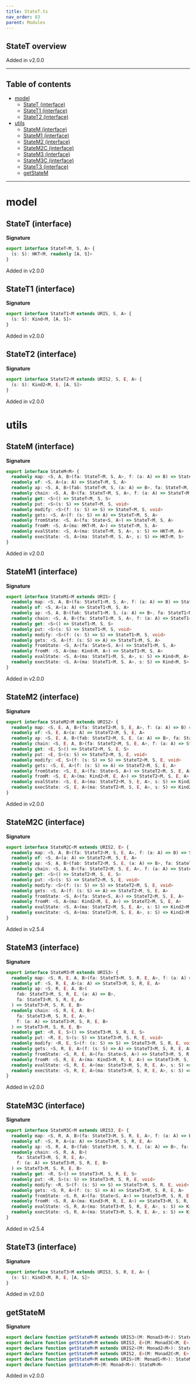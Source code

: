 ```yaml
---
title: StateT.ts
nav_order: 83
parent: Modules
---
```


## StateT overview

Added in v2.0.0

---

<h2 class="text-delta">Table of contents</h2>

- [model](#model)
  - [StateT (interface)](#statet-interface)
  - [StateT1 (interface)](#statet1-interface)
  - [StateT2 (interface)](#statet2-interface)
- [utils](#utils)
  - [StateM (interface)](#statem-interface)
  - [StateM1 (interface)](#statem1-interface)
  - [StateM2 (interface)](#statem2-interface)
  - [StateM2C (interface)](#statem2c-interface)
  - [StateM3 (interface)](#statem3-interface)
  - [StateM3C (interface)](#statem3c-interface)
  - [StateT3 (interface)](#statet3-interface)
  - [getStateM](#getstatem)

---

# model

## StateT (interface)

**Signature**

```ts
export interface StateT<M, S, A> {
  (s: S): HKT<M, readonly [A, S]>
}
```

Added in v2.0.0

## StateT1 (interface)

**Signature**

```ts
export interface StateT1<M extends URIS, S, A> {
  (s: S): Kind<M, [A, S]>
}
```

Added in v2.0.0

## StateT2 (interface)

**Signature**

```ts
export interface StateT2<M extends URIS2, S, E, A> {
  (s: S): Kind2<M, E, [A, S]>
}
```

Added in v2.0.0

# utils

## StateM (interface)

**Signature**

```ts
export interface StateM<M> {
  readonly map: <S, A, B>(fa: StateT<M, S, A>, f: (a: A) => B) => StateT<M, S, B>
  readonly of: <S, A>(a: A) => StateT<M, S, A>
  readonly ap: <S, A, B>(fab: StateT<M, S, (a: A) => B>, fa: StateT<M, S, A>) => StateT<M, S, B>
  readonly chain: <S, A, B>(fa: StateT<M, S, A>, f: (a: A) => StateT<M, S, B>) => StateT<M, S, B>
  readonly get: <S>() => StateT<M, S, S>
  readonly put: <S>(s: S) => StateT<M, S, void>
  readonly modify: <S>(f: (s: S) => S) => StateT<M, S, void>
  readonly gets: <S, A>(f: (s: S) => A) => StateT<M, S, A>
  readonly fromState: <S, A>(fa: State<S, A>) => StateT<M, S, A>
  readonly fromM: <S, A>(ma: HKT<M, A>) => StateT<M, S, A>
  readonly evalState: <S, A>(ma: StateT<M, S, A>, s: S) => HKT<M, A>
  readonly execState: <S, A>(ma: StateT<M, S, A>, s: S) => HKT<M, S>
}
```

Added in v2.0.0

## StateM1 (interface)

**Signature**

```ts
export interface StateM1<M extends URIS> {
  readonly map: <S, A, B>(fa: StateT1<M, S, A>, f: (a: A) => B) => StateT1<M, S, B>
  readonly of: <S, A>(a: A) => StateT1<M, S, A>
  readonly ap: <S, A, B>(fab: StateT1<M, S, (a: A) => B>, fa: StateT1<M, S, A>) => StateT1<M, S, B>
  readonly chain: <S, A, B>(fa: StateT1<M, S, A>, f: (a: A) => StateT1<M, S, B>) => StateT1<M, S, B>
  readonly get: <S>() => StateT1<M, S, S>
  readonly put: <S>(s: S) => StateT1<M, S, void>
  readonly modify: <S>(f: (s: S) => S) => StateT1<M, S, void>
  readonly gets: <S, A>(f: (s: S) => A) => StateT1<M, S, A>
  readonly fromState: <S, A>(fa: State<S, A>) => StateT1<M, S, A>
  readonly fromM: <S, A>(ma: Kind<M, A>) => StateT1<M, S, A>
  readonly evalState: <S, A>(ma: StateT1<M, S, A>, s: S) => Kind<M, A>
  readonly execState: <S, A>(ma: StateT1<M, S, A>, s: S) => Kind<M, S>
}
```

Added in v2.0.0

## StateM2 (interface)

**Signature**

```ts
export interface StateM2<M extends URIS2> {
  readonly map: <S, E, A, B>(fa: StateT2<M, S, E, A>, f: (a: A) => B) => StateT2<M, S, E, B>
  readonly of: <S, E, A>(a: A) => StateT2<M, S, E, A>
  readonly ap: <S, E, A, B>(fab: StateT2<M, S, E, (a: A) => B>, fa: StateT2<M, S, E, A>) => StateT2<M, S, E, B>
  readonly chain: <S, E, A, B>(fa: StateT2<M, S, E, A>, f: (a: A) => StateT2<M, S, E, B>) => StateT2<M, S, E, B>
  readonly get: <E, S>() => StateT2<M, S, E, S>
  readonly put: <E, S>(s: S) => StateT2<M, S, E, void>
  readonly modify: <E, S>(f: (s: S) => S) => StateT2<M, S, E, void>
  readonly gets: <S, E, A>(f: (s: S) => A) => StateT2<M, S, E, A>
  readonly fromState: <S, E, A>(fa: State<S, A>) => StateT2<M, S, E, A>
  readonly fromM: <S, E, A>(ma: Kind2<M, E, A>) => StateT2<M, S, E, A>
  readonly evalState: <S, E, A>(ma: StateT2<M, S, E, A>, s: S) => Kind2<M, E, A>
  readonly execState: <S, E, A>(ma: StateT2<M, S, E, A>, s: S) => Kind2<M, E, S>
}
```

Added in v2.0.0

## StateM2C (interface)

**Signature**

```ts
export interface StateM2C<M extends URIS2, E> {
  readonly map: <S, A, B>(fa: StateT2<M, S, E, A>, f: (a: A) => B) => StateT2<M, S, E, B>
  readonly of: <S, A>(a: A) => StateT2<M, S, E, A>
  readonly ap: <S, A, B>(fab: StateT2<M, S, E, (a: A) => B>, fa: StateT2<M, S, E, A>) => StateT2<M, S, E, B>
  readonly chain: <S, A, B>(fa: StateT2<M, S, E, A>, f: (a: A) => StateT2<M, S, E, B>) => StateT2<M, S, E, B>
  readonly get: <S>() => StateT2<M, S, E, S>
  readonly put: <S>(s: S) => StateT2<M, S, E, void>
  readonly modify: <S>(f: (s: S) => S) => StateT2<M, S, E, void>
  readonly gets: <S, A>(f: (s: S) => A) => StateT2<M, S, E, A>
  readonly fromState: <S, A>(fa: State<S, A>) => StateT2<M, S, E, A>
  readonly fromM: <S, A>(ma: Kind2<M, E, A>) => StateT2<M, S, E, A>
  readonly evalState: <S, A>(ma: StateT2<M, S, E, A>, s: S) => Kind2<M, E, A>
  readonly execState: <S, A>(ma: StateT2<M, S, E, A>, s: S) => Kind2<M, E, S>
}
```

Added in v2.5.4

## StateM3 (interface)

**Signature**

```ts
export interface StateM3<M extends URIS3> {
  readonly map: <S, R, E, A, B>(fa: StateT3<M, S, R, E, A>, f: (a: A) => B) => StateT3<M, S, R, E, B>
  readonly of: <S, R, E, A>(a: A) => StateT3<M, S, R, E, A>
  readonly ap: <S, R, E, A, B>(
    fab: StateT3<M, S, R, E, (a: A) => B>,
    fa: StateT3<M, S, R, E, A>
  ) => StateT3<M, S, R, E, B>
  readonly chain: <S, R, E, A, B>(
    fa: StateT3<M, S, R, E, A>,
    f: (a: A) => StateT3<M, S, R, E, B>
  ) => StateT3<M, S, R, E, B>
  readonly get: <R, E, S>() => StateT3<M, S, R, E, S>
  readonly put: <R, E, S>(s: S) => StateT3<M, S, R, E, void>
  readonly modify: <R, E, S>(f: (s: S) => S) => StateT3<M, S, R, E, void>
  readonly gets: <S, R, E, A>(f: (s: S) => A) => StateT3<M, S, R, E, A>
  readonly fromState: <S, R, E, A>(fa: State<S, A>) => StateT3<M, S, R, E, A>
  readonly fromM: <S, R, E, A>(ma: Kind3<M, R, E, A>) => StateT3<M, S, R, E, A>
  readonly evalState: <S, R, E, A>(ma: StateT3<M, S, R, E, A>, s: S) => Kind3<M, R, E, A>
  readonly execState: <S, R, E, A>(ma: StateT3<M, S, R, E, A>, s: S) => Kind3<M, R, E, S>
}
```

Added in v2.0.0

## StateM3C (interface)

**Signature**

```ts
export interface StateM3C<M extends URIS3, E> {
  readonly map: <S, R, A, B>(fa: StateT3<M, S, R, E, A>, f: (a: A) => B) => StateT3<M, S, R, E, B>
  readonly of: <S, R, A>(a: A) => StateT3<M, S, R, E, A>
  readonly ap: <S, R, A, B>(fab: StateT3<M, S, R, E, (a: A) => B>, fa: StateT3<M, S, R, E, A>) => StateT3<M, S, R, E, B>
  readonly chain: <S, R, A, B>(
    fa: StateT3<M, S, R, E, A>,
    f: (a: A) => StateT3<M, S, R, E, B>
  ) => StateT3<M, S, R, E, B>
  readonly get: <R, S>() => StateT3<M, S, R, E, S>
  readonly put: <R, S>(s: S) => StateT3<M, S, R, E, void>
  readonly modify: <R, S>(f: (s: S) => S) => StateT3<M, S, R, E, void>
  readonly gets: <S, R, A>(f: (s: S) => A) => StateT3<M, S, R, E, A>
  readonly fromState: <S, R, A>(fa: State<S, A>) => StateT3<M, S, R, E, A>
  readonly fromM: <S, R, A>(ma: Kind3<M, R, E, A>) => StateT3<M, S, R, E, A>
  readonly evalState: <S, R, A>(ma: StateT3<M, S, R, E, A>, s: S) => Kind3<M, R, E, A>
  readonly execState: <S, R, A>(ma: StateT3<M, S, R, E, A>, s: S) => Kind3<M, R, E, S>
}
```

Added in v2.5.4

## StateT3 (interface)

**Signature**

```ts
export interface StateT3<M extends URIS3, S, R, E, A> {
  (s: S): Kind3<M, R, E, [A, S]>
}
```

Added in v2.0.0

## getStateM

**Signature**

```ts
export declare function getStateM<M extends URIS3>(M: Monad3<M>): StateM3<M>
export declare function getStateM<M extends URIS3, E>(M: Monad3C<M, E>): StateM3C<M, E>
export declare function getStateM<M extends URIS2>(M: Monad2<M>): StateM2<M>
export declare function getStateM<M extends URIS2, E>(M: Monad2C<M, E>): StateM2C<M, E>
export declare function getStateM<M extends URIS>(M: Monad1<M>): StateM1<M>
export declare function getStateM<M>(M: Monad<M>): StateM<M>
```

Added in v2.0.0
